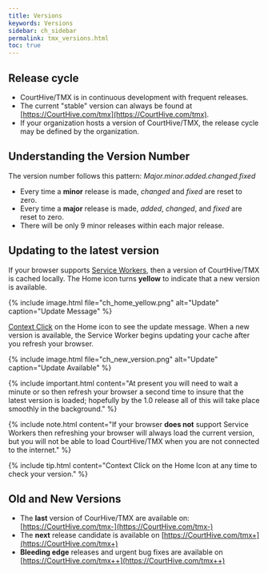 ```yaml
---
title: Versions
keywords: Versions
sidebar: ch_sidebar
permalink: tmx_versions.html
toc: true
---
```

## Release cycle
* CourtHive/TMX is in continuous development with frequent releases.  
* The current "stable" version can always be found at [https://CourtHive.com/tmx](https://CourtHive.com/tmx).  
* If your organization hosts a version of CourtHive/TMX, the release cycle may be defined by the organization.

## Understanding the Version Number
The version number follows this pattern:  _Major.minor.added.changed.fixed_

* Every time a __minor__ release is made, _changed_ and _fixed_ are reset to zero.
* Every time a __major__ release is made, _added_, _changed_, and _fixed_ are reset to zero.
* There will be only 9 minor releases within each major release.

## Updating to the latest version
If your browser supports [Service Workers](https://caniuse.com/#feat=serviceworkers), then a version of CourtHive/TMX is cached locally.  The Home icon turns __yellow__ to indicate that a new version is available.  

{% include image.html file="ch_home_yellow.png" alt="Update" caption="Update Message" %}

[Context Click](tmx_fundamentals.html) on the Home icon to see the update message. When a new version is available, the Service Worker begins updating your cache after you refresh your browser.

{% include image.html file="ch_new_version.png" alt="Update" caption="Update Available" %}

{% include important.html content="At present you will need to wait a minute or so then refresh your browser a second time to insure that the latest version is loaded; hopefully by the 1.0 release all of this will take place smoothly in the background." %}

{% include note.html content="If your browser __does not__ support Service Workers then refreshing your browser will always load the current version, but you will not be able to load CourtHive/TMX when you are not connected to the internet." %}

{% include tip.html content="Context Click on the Home Icon at any time to check your version." %}

## Old and New Versions
* The __last__ version of CourHive/TMX are available on: [https://CourtHive.com/tmx-](https://CourtHive.com/tmx-)
* The __next__ release candidate is available on [https://CourtHive.com/tmx+](https://CourtHive.com/tmx+)
* __Bleeding edge__ releases and urgent bug fixes are available on [https://CourtHive.com/tmx++](https://CourtHive.com/tmx++)
